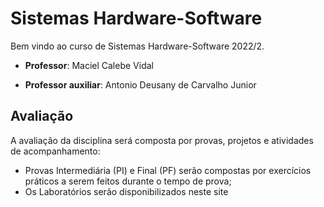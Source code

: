 # Sistemas Hardware-Software

Bem vindo ao curso de Sistemas Hardware-Software 2022/2. 

* **Professor**: Maciel Calebe Vidal

* **Professor auxiliar**: Antonio Deusany de Carvalho Junior

## Avaliação

A avaliação da disciplina será composta por provas, projetos e atividades de acompanhamento:

* Provas Intermediária (PI) e Final (PF) serão compostas por exercícios práticos a serem feitos durante o tempo de prova;
* Os Laboratórios serão disponibilizados neste site

<!---Ver critérios de avaliação na [aula 01](aulas/01-inteiros/slides.pdf)-->
